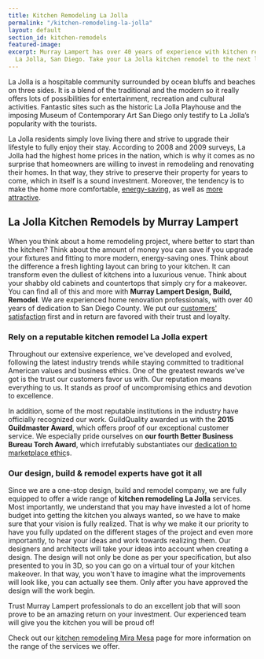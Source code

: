 ```yaml
---
title: Kitchen Remodeling La Jolla
permalink: "/kitchen-remodeling-la-jolla"
layout: default
section_id: kitchen-remodels
featured-image: 
excerpt: Murray Lampert has over 40 years of experience with kitchen remodeling in
  La Jolla, San Diego. Take your La Jolla kitchen remodel to the next level with us.
---
```


La Jolla is a hospitable community surrounded by ocean bluffs and beaches on three sides. It is a blend of the traditional and the modern so it really offers lots of possibilities for entertainment, recreation and cultural activities. Fantastic sites such as the historic La Jolla Playhouse and the imposing Museum of Contemporary Art San Diego only testify to La Jolla’s popularity with the tourists.

La Jolla residents simply love living there and strive to upgrade their lifestyle to fully enjoy their stay. According to 2008 and 2009 surveys, La Jolla had the highest home prices in the nation, which is why it comes as no surprise that homeowners are willing to invest in remodeling and renovating their homes. In that way, they strive to preserve their property for years to come, which in itself is a sound investment. Moreover, the tendency is to make the home more comfortable, <a href="http://murraylampert.com/san-diego-green-home-construction/">energy-saving</a>, as well as <a href="http://murraylampert.com/san-diego-home-design-services/">more attractive</a>.

## La Jolla Kitchen Remodels by Murray Lampert

When you think about a home remodeling project, where better to start than the kitchen? Think about the amount of money you can save if you upgrade your fixtures and fitting to more modern, energy-saving ones. Think about the difference a fresh lighting layout can bring to your kitchen. It can transform even the dullest of kitchens into a luxurious venue. Think about your shabby old cabinets and countertops that simply cry for a makeover. You can find all of this and more with <strong>Murray Lampert Design, Build, Remodel</strong>. We are experienced home renovation professionals, with over 40 years of dedication to San Diego County. We put our <a href="http://murraylampert.com/reviews/">customers' satisfaction</a> first and in return are favored with their trust and loyalty.

### Rely on a reputable kitchen remodel La Jolla expert

Throughout our extensive experience, we've developed and evolved, following the latest industry trends while staying committed to traditional American values and business ethics. One of the greatest rewards we've got is the trust our customers favor us with. Our reputation means everything to us. It stands as proof of uncompromising ethics and devotion to excellence.

In addition, some of the most reputable institutions in the industry have officially recognized our work. GuildQuality awarded us with the <strong>2015 Guildmaster Award</strong>, which offers proof of our exceptional customer service. We especially pride ourselves on <strong>our fourth Better Business Bureau Torch Award</strong>, which irrefutably substantiates our <a href="http://murraylampert.com/another-better-business-bureau-torch-award/">dedication to marketplace ethic</a>s.

### Our design, build &amp; remodel experts have got it all

Since we are a one-stop design, build and remodel company, we are fully equipped to offer a wide range of <strong>kitchen remodeling La Jolla</strong> services. Most importantly, we understand that you may have invested a lot of home budget into getting the kitchen you always wanted, so we have to make sure that your vision is fully realized. That is why we make it our priority to have you fully updated on the different stages of the project and even more importantly, to hear your ideas and work towards realizing them. Our designers and architects will take your ideas into account when creating a design. The design will not only be done as per your specification, but also presented to you in 3D, so you can go on a virtual tour of your kitchen makeover. In that way, you won't have to imagine what the improvements will look like, you can actually see them. Only after you have approved the design will the work begin.

Trust Murray Lampert professionals to do an excellent job that will soon prove to be an amazing return on your investment. Our experienced team will give you the kitchen you will be proud of!

Check out our <a href="http://murraylampert.com/kitchen-remodeling-mira-mesa">kitchen remodeling Mira Mesa</a> page for more information on the range of the services we offer.
